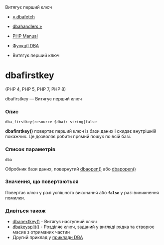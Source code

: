 Витягує перший ключ

-   [« dbafetch](function.dba-fetch.html)
    
-   [dbahandlers »](function.dba-handlers.html)
    
-   [PHP Manual](index.md)
    
-   [Функції DBA](ref.dba.md)
    
-   Витягує перший ключ
    

# dbafirstkey

(PHP 4, PHP 5, PHP 7, PHP 8)

dbafirstkey — Витягує перший ключ

### Опис

```methodsynopsis
dba_firstkey(resource $dba): string|false
```

**dbafirstkey()** повертає перший ключ із бази даних і скидає внутрішній покажчик. Це дозволяє робити прямий пошук по всій базі.

### Список параметрів

`dba`

Обробник бази даних, повернутий [dbaopen()](function.dba-open.html) або [dbapopen()](function.dba-popen.html)

### Значення, що повертаються

Повертає ключ у разі успішного виконання або **`false`** у разі виникнення помилки.

### Дивіться також

-   [dbanextkey()](function.dba-nextkey.html) - Витягує наступний ключ
-   [dbakeysplit()](function.dba-key-split.html) - Розділяє ключ, заданий у вигляді рядка та створює масив з отриманих частин
-   Другий приклад у [приклади DBA](dba.examples.md)